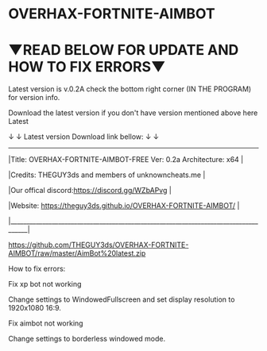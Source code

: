 # OVERHAX-FORTNITE-AIMBOT 
# ▼READ BELOW FOR UPDATE AND HOW TO FIX ERRORS▼
Latest version is v.0.2A check the bottom right corner (IN THE PROGRAM) for version info.

Download the latest version if you don't have version mentioned above here Latest 

↓ ↓ Latest version Download link bellow: ↓ ↓ 
 ____________________________________________________________________________________
|Title: OVERHAX-FORTNITE-AIMBOT-FREE      Ver: 0.2a        Architecture: x64         |

|Credits: THEGUY3ds and members of unknowncheats.me                                  |

|Our offical discord:https://discord.gg/WZbAPvg                                      |

|Website: https://theguy3ds.github.io/OVERHAX-FORTNITE-AIMBOT/                       | 

|____________________________________________________________________________________|

 https://github.com/THEGUY3ds/OVERHAX-FORTNITE-AIMBOT/raw/master/AimBot%20latest.zip 

How to fix errors:

Fix xp bot not working

Change settings to WindowedFullscreen and set display resolution to 1920x1080 16:9.

Fix aimbot not working 

Change settings to borderless windowed mode.

